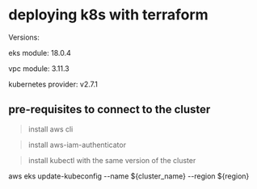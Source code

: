 # deploying k8s with terraform

Versions:

eks module: 18.0.4

vpc module: 3.11.3

kubernetes provider: v2.7.1



pre-requisites to connect to the cluster
---------
> install aws cli

> install aws-iam-authenticator

> install kubectl with the same version of the cluster


aws eks update-kubeconfig --name ${cluster_name} --region ${region}
